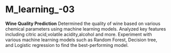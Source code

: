# M_learning_-03
******Wine Quality Prediction******
Determined the quality of wine based on various chemical parameters using machine learning models.
Analyzed key features including citric acid,volatile acidity,alcohol and more.
Experiment with various machine learning models such as Random Forest, Decision tree, and Logistic regression to find the best-performing model.
